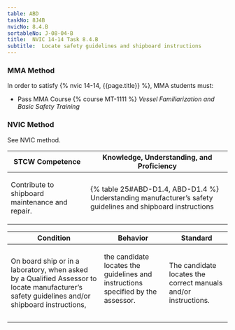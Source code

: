 ```yaml
---
table: ABD
taskNo: 8J4B
nvicNo: 8.4.B 
sortableNo: J-08-04-B
title:  NVIC 14-14 Task 8.4.B
subtitle:  Locate safety guidelines and shipboard instructions
---
```



### MMA Method

In order to satisfy  {% nvic 14-14, {{page.title}}  %}, MMA students must:

* Pass MMA Course {% course MT-1111 %}  *Vessel Familiarization and Basic Safety Training*


### NVIC Method

<a onclick="togglevisibility('nvic_methods')" >See NVIC method.</a>

<div id='nvic_methods' class='hide'>

<table>
<thead>
<tr>
<th class='forty'> STCW Competence </th>
<th class='sixty'> Knowledge, Understanding, and Proficiency </th>
</tr>
</thead>




<tbody>
<tr><td markdown='1'>

Contribute to shipboard maintenance and repair.

</td><td markdown='1'>

{% table 25#ABD-D1.4, ABD-D1.4 %} Understanding manufacturer’s safety guidelines and shipboard instructions

</td></tr>


</tbody>
</table>


<table>
<thead>
<tr><th class='twenty'>  Condition </th><th class='twenty'> Behavior </th><th  class='sixty'>Standard </th></tr>
</thead>
<tbody >



<tr><td markdown='1'>

On board ship or in a laboratory, when asked by a Qualified Assessor to locate manufacturer’s safety guidelines and/or shipboard instructions,

</td><td markdown='1'>

the candidate locates the guidelines and instructions specified by the assessor.

<br>

<div class="tooltip" markdown='1'>



</div>


</td><td markdown='1'>

The candidate locates the correct manuals and/or instructions. 

</td></tr>
</tbody>
</table>
</div>
